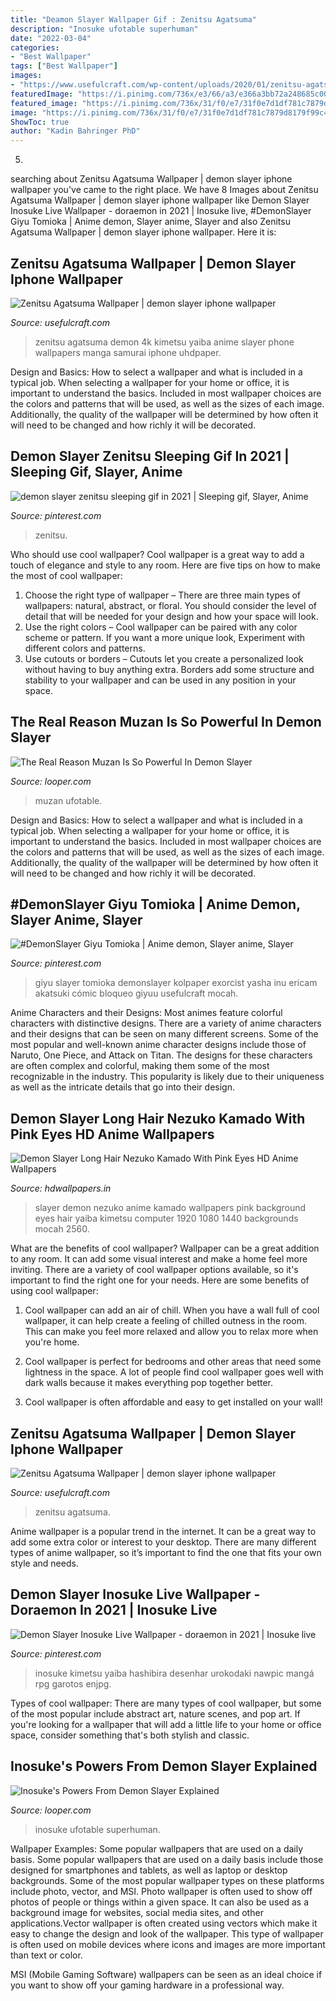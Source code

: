 ```yaml
---
title: "Deamon Slayer Wallpaper Gif : Zenitsu Agatsuma"
description: "Inosuke ufotable superhuman"
date: "2022-03-04"
categories:
- "Best Wallpaper"
tags: ["Best Wallpaper"]
images:
- "https://www.usefulcraft.com/wp-content/uploads/2020/01/zenitsu-agatsuma-wallpaper-21.jpg"
featuredImage: "https://i.pinimg.com/736x/e3/66/a3/e366a3bb72a248685c00f8770cf841a1.jpg"
featured_image: "https://i.pinimg.com/736x/31/f0/e7/31f0e7d1df781c7879d8179f99c406b1.jpg"
image: "https://i.pinimg.com/736x/31/f0/e7/31f0e7d1df781c7879d8179f99c406b1.jpg"
ShowToc: true
author: "Kadin Bahringer PhD"
---
```



5.

	

		
searching about Zenitsu Agatsuma Wallpaper | demon slayer iphone wallpaper you've came to the right place. We have 8 Images about Zenitsu Agatsuma Wallpaper | demon slayer iphone wallpaper like Demon Slayer Inosuke Live Wallpaper - doraemon in 2021 | Inosuke live, #DemonSlayer Giyu Tomioka | Anime demon, Slayer anime, Slayer and also Zenitsu Agatsuma Wallpaper | demon slayer iphone wallpaper. Here it is:
		
    
## Zenitsu Agatsuma Wallpaper | Demon Slayer Iphone Wallpaper

<img loading=lazy src="https://www.usefulcraft.com/wp-content/uploads/2020/01/zenitsu-agatsuma-wallpaper-28.jpg" onerror="this.onerror=null;this.src='https://tse2.mm.bing.net/th?id=OIP.zUYLqNzge5Nl00Y3oOsV8wAAAA&amp;pid=15.1';" alt="Zenitsu Agatsuma Wallpaper | demon slayer iphone wallpaper">

_Source: usefulcraft.com_

>zenitsu agatsuma demon 4k kimetsu yaiba anime slayer phone wallpapers manga samurai iphone uhdpaper. 

	

Design and Basics: How to select a wallpaper and what is included in a typical job.
When selecting a wallpaper for your home or office, it is important to understand the basics. Included in most wallpaper choices are the colors and patterns that will be used, as well as the sizes of each image. Additionally, the quality of the wallpaper will be determined by how often it will need to be changed and how richly it will be decorated.

    
## Demon Slayer Zenitsu Sleeping Gif In 2021 | Sleeping Gif, Slayer, Anime

<img loading=lazy src="https://i.pinimg.com/736x/31/f0/e7/31f0e7d1df781c7879d8179f99c406b1.jpg" onerror="this.onerror=null;this.src='https://tse4.mm.bing.net/th?id=OIP.W052l2n4NJjtnRMhoNJx5AHaFj&amp;pid=15.1';" alt="demon slayer zenitsu sleeping gif in 2021 | Sleeping gif, Slayer, Anime">

_Source: pinterest.com_

>zenitsu. 

	

Who should use cool wallpaper?
Cool wallpaper is a great way to add a touch of elegance and style to any room. Here are five tips on how to make the most of cool wallpaper: 
1) Choose the right type of wallpaper – There are three main types of wallpapers: natural, abstract, or floral. You should consider the level of detail that will be needed for your design and how your space will look. 
2) Use the right colors – Cool wallpaper can be paired with any color scheme or pattern. If you want a more unique look, Experiment with different colors and patterns. 
3) Use cutouts or borders – Cutouts let you create a personalized look without having to buy anything extra. Borders add some structure and stability to your wallpaper and can be used in any position in your space.

    
## The Real Reason Muzan Is So Powerful In Demon Slayer

<img loading=lazy src="https://www.looper.com/img/gallery/the-real-reason-muzan-is-so-powerful-in-demon-slayer/muzans-cells-are-the-source-of-his-powers-1627168716.jpg" onerror="this.onerror=null;this.src='https://tse2.mm.bing.net/th?id=OIP.Sk4QvzZwpE2Q0ec2UFkNzwHaEK&amp;pid=15.1';" alt="The Real Reason Muzan Is So Powerful In Demon Slayer">

_Source: looper.com_

>muzan ufotable. 

	

Design and Basics: How to select a wallpaper and what is included in a typical job.
When selecting a wallpaper for your home or office, it is important to understand the basics. Included in most wallpaper choices are the colors and patterns that will be used, as well as the sizes of each image. Additionally, the quality of the wallpaper will be determined by how often it will need to be changed and how richly it will be decorated.

    
## #DemonSlayer Giyu Tomioka | Anime Demon, Slayer Anime, Slayer

<img loading=lazy src="https://i.pinimg.com/736x/e3/66/a3/e366a3bb72a248685c00f8770cf841a1.jpg" onerror="this.onerror=null;this.src='https://tse2.mm.bing.net/th?id=OIP.aSC9OrGom49w2bYXIgI_fgHaNK&amp;pid=15.1';" alt="#DemonSlayer Giyu Tomioka | Anime demon, Slayer anime, Slayer">

_Source: pinterest.com_

>giyu slayer tomioka demonslayer kolpaper exorcist yasha inu ericam akatsuki cómic bloqueo giyuu usefulcraft mocah. 

	

Anime Characters and their Designs: Most animes feature colorful characters with distinctive designs.
There are a variety of anime characters and their designs that can be seen on many different screens. Some of the most popular and well-known anime character designs include those of Naruto, One Piece, and Attack on Titan. The designs for these characters are often complex and colorful, making them some of the most recognizable in the industry. This popularity is likely due to their uniqueness as well as the intricate details that go into their design.

    
## Demon Slayer Long Hair Nezuko Kamado With Pink Eyes HD Anime Wallpapers

<img loading=lazy src="https://www.hdwallpapers.in/download/demon_slayer_long_hair_nezuko_kamado_with_pink_eyes_hd_anime-2560x1440.jpg" onerror="this.onerror=null;this.src='https://tse2.mm.bing.net/th?id=OIP.cBZn2z9ub-m2tTyVv6XVAwHaEK&amp;pid=15.1';" alt="Demon Slayer Long Hair Nezuko Kamado With Pink Eyes HD Anime Wallpapers">

_Source: hdwallpapers.in_

>slayer demon nezuko anime kamado wallpapers pink background eyes hair yaiba kimetsu computer 1920 1080 1440 backgrounds mocah 2560. 

	

What are the benefits of cool wallpaper?
Wallpaper can be a great addition to any room. It can add some visual interest and make a home feel more inviting. There are a variety of cool wallpaper options available, so it's important to find the right one for your needs. Here are some benefits of using cool wallpaper: 
1. Cool wallpaper can add an air of chill. When you have a wall full of cool wallpaper, it can help create a feeling of chilled outness in the room. This can make you feel more relaxed and allow you to relax more when you're home. 

2. Cool wallpaper is perfect for bedrooms and other areas that need some lightness in the space. A lot of people find cool wallpaper goes well with dark walls because it makes everything pop together better. 

3. Cool wallpaper is often affordable and easy to get installed on your wall!

    
## Zenitsu Agatsuma Wallpaper | Demon Slayer Iphone Wallpaper

<img loading=lazy src="https://www.usefulcraft.com/wp-content/uploads/2020/01/zenitsu-agatsuma-wallpaper-21.jpg" onerror="this.onerror=null;this.src='https://tse3.mm.bing.net/th?id=OIP.CKrBaz9vzUVzbeVWonwsiQHaK5&amp;pid=15.1';" alt="Zenitsu Agatsuma Wallpaper | demon slayer iphone wallpaper">

_Source: usefulcraft.com_

>zenitsu agatsuma. 

	

Anime wallpaper is a popular trend in the internet. It can be a great way to add some extra color or interest to your desktop. There are many different types of anime wallpaper, so it’s important to find the one that fits your own style and needs.

    
## Demon Slayer Inosuke Live Wallpaper - Doraemon In 2021 | Inosuke Live

<img loading=lazy src="https://i.pinimg.com/736x/0e/07/6c/0e076c7a415127859b43fa95405335a5.jpg" onerror="this.onerror=null;this.src='https://tse2.mm.bing.net/th?id=OIP.fVLaRyhUSET7ogjYzv5cYQHaLO&amp;pid=15.1';" alt="Demon Slayer Inosuke Live Wallpaper - doraemon in 2021 | Inosuke live">

_Source: pinterest.com_

>inosuke kimetsu yaiba hashibira desenhar urokodaki nawpic mangá rpg garotos enjpg. 

	

Types of cool wallpaper:
There are many types of cool wallpaper, but some of the most popular include abstract art, nature scenes, and pop art. If you're looking for a wallpaper that will add a little life to your home or office space, consider something that's both stylish and classic.

    
## Inosuke&#039;s Powers From Demon Slayer Explained

<img loading=lazy src="https://www.looper.com/img/gallery/inosukes-powers-from-demon-slayer-explained/inosuke-has-superhuman-physical-powers-1620465501.jpg" onerror="this.onerror=null;this.src='https://tse1.mm.bing.net/th?id=OIP.CArw7KscBDQ8HYUp-qmQogHaEK&amp;pid=15.1';" alt="Inosuke&#039;s Powers From Demon Slayer Explained">

_Source: looper.com_

>inosuke ufotable superhuman. 

	

Wallpaper Examples: Some popular wallpapers that are used on a daily basis.
Some popular wallpapers that are used on a daily basis include those designed for smartphones and tablets, as well as laptop or desktop backgrounds. Some of the most popular wallpaper types on these platforms include photo, vector, and MSI. 
Photo wallpaper is often used to show off photos of people or things within a given space. It can also be used as a background image for websites, social media sites, and other applications.Vector wallpaper is often created using vectors which make it easy to change the design and look of the wallpaper. This type of wallpaper is often used on mobile devices where icons and images are more important than text or color. 

MSI (Mobile Gaming Software) wallpapers can be seen as an ideal choice if you want to show off your gaming hardware in a professional way.

